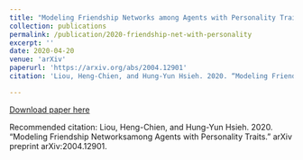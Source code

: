 ```yaml
---
title: "Modeling Friendship Networks among Agents with Personality Traits"
collection: publications
permalink: /publication/2020-friendship-net-with-personality
excerpt: ''
date: 2020-04-20
venue: 'arXiv'
paperurl: 'https://arxiv.org/abs/2004.12901'
citation: 'Liou, Heng-Chien, and Hung-Yun Hsieh. 2020. “Modeling Friendship Networksamong Agents with Personality Traits.” arXiv preprint arXiv:2004.12901.'

---
```



[Download paper here](https://arxiv.org/pdf/2004.12901.pdf)

Recommended citation: Liou, Heng-Chien, and Hung-Yun Hsieh. 2020. “Modeling Friendship Networksamong Agents with Personality Traits.” arXiv preprint arXiv:2004.12901.
